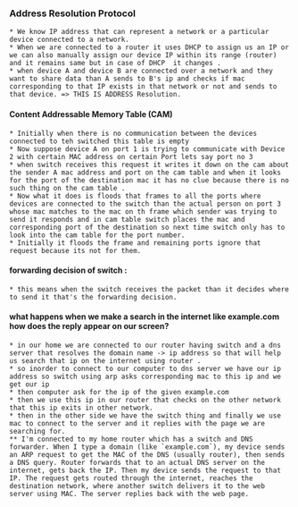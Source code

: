 ﻿### Address Resolution Protocol 
	* We know IP address that can represent a network or a particular device connected to a network.
	* When we are connected to a router it uses DHCP to assign us an IP or we can also manually assign our device IP within its range (router) and it remains same but in case of DHCP  it changes .
	* when device A and device B are connected over a network and they want to share data than A sends to B's ip and checks if mac corresponding to that IP exists in that network or not and sends to that device. => THIS IS ADDRESS Resolution.
#### Content Addressable Memory Table (CAM)
	* Initially when there is no communication between the devices connected to teh switched this table is empty 
	* Now suppose device A on port 1 is trying to communicate with Device 2 with certain MAC address on certain Port lets say port no 3 
	* when switch receives this request it writes it down on the cam about the sender A mac address and port on the cam table and when it looks for the port of the destination mac it has no clue because there is no such thing on the cam table .
	* Now what it does is floods that frames to all the ports where devices are connected to the switch than the actual person on port 3 whose mac matches to the mac on th frame which sender was trying to send it responds and in cam table switch places the mac and corresponding port of the destination so next time switch only has to look into the cam table for the port number.
	* Initially it floods the frame and remaining ports ignore that request because its not for them.

####  forwarding decision of switch :
	* this means when the switch receives the packet than it decides where to send it that's the forwarding decision.

#### what happens when we make a search in the internet like example.com how does the reply appear on our screen?
	* in our home we are connected to our router having switch and a dns server that resolves the domain name -> ip address so that will help us search that ip on the internet using router .
	* so inorder to connect to our computer to dns server we have our ip address so switch using arp asks corresponding mac to this ip and we get our ip 
	* then computer ask for the ip of the given example.com
	* then we use this ip in our router that checks on the other network that this ip exits in other network.
	* then in the other side we have the switch thing and finally we use mac to connect to the server and it replies with the page we are searching for.
	** I'm connected to my home router which has a switch and DNS forwarder. When I type a domain (like `example.com`), my device sends an ARP request to get the MAC of the DNS (usually router), then sends a DNS query. Router forwards that to an actual DNS server on the internet, gets back the IP. Then my device sends the request to that IP. The request gets routed through the internet, reaches the destination network, where another switch delivers it to the web server using MAC. The server replies back with the web page.
